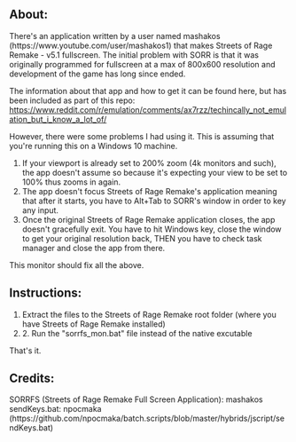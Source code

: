 <h2>About:</h2>
There's an application written by a user named mashakos (https://www.youtube.com/user/mashakos1) that makes Streets of Rage Remake - v5.1 fullscreen. The initial problem with SORR is that it was originally programmed for fullscreen at a max of 800x600 resolution and development of the game has long since ended. 

The information about that app and how to get it can be found here, but has been included as part of this repo:
https://www.reddit.com/r/emulation/comments/ax7rzz/techincally_not_emulation_but_i_know_a_lot_of/ 

However, there were some problems I had using it. This is assuming that you're running this on a Windows 10 machine.
<ol>
<li>If your viewport is already set to 200% zoom (4k monitors and such), the app doesn't assume so because it's expecting your view to be set to 100% thus zooms in again.</li>
<li>The app doesn't focus Streets of Rage Remake's application meaning that after it starts, you have to Alt+Tab to SORR's window in order to key any input.</li>
<li>Once the original Streets of Rage Remake application closes, the app doesn't gracefully exit. You have to hit Windows key, close the window to get your original resolution back, THEN you have to check task manager and close the app from there.</li>
  </ol>
  
This monitor should fix all the above.

<h2>Instructions:</h2>
<ol>
<li>Extract the files to the Streets of Rage Remake root folder (where you have Streets of Rage Remake installed)</li>
<li>2. Run the "sorrfs_mon.bat" file instead of the native excutable</li>
</ol>

That's it.

<h2>Credits:</h2>
SORRFS (Streets of Rage Remake Full Screen Application): mashakos
sendKeys.bat: npocmaka (https://github.com/npocmaka/batch.scripts/blob/master/hybrids/jscript/sendKeys.bat)
